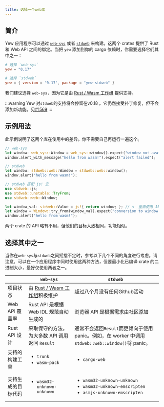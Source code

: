 ```yaml
---
title: 选择一个web库
---
```


## 简介

Yew 应用程序可以通过 [`web-sys`](https://docs.rs/web-sys) 或者 [`stdweb`](https://docs.rs/stdweb) 来构建。这两个 crates 提供了 Rust 和 Web API 之间的绑定。当把 `yew` 添加到你的 cargo 依赖时，你需要选择它们其中之一：

```toml
# 选择 `web-sys`
yew = "0.17"

# 选择 `stdweb`
yew = { version = "0.17", package = "yew-stdweb" }
```

我们建议选择 `web-sys`，因为它是由 [Rust / Wasm 工作组](https://rustwasm.github.io/) 提供支持。

:::warning 
Yew 对`stdweb`的支持将会停留在v0.18 。它仍然接受补丁修复，但不会添加新功能。见[#1569](https://github.com/yewstack/yew/issues/1569) 
:::

## 示例用法

此示例说明了这两个库在使用中的差异。你不需要自己再运行一遍这个。

```rust
// web-sys
let window: web_sys::Window = web_sys::window().expect("window not available");
window.alert_with_message("hello from wasm!").expect("alert failed");

// stdweb
let window: stdweb::web::Window = stdweb::web::window();
window.alert("hello from wasm!");

// stdweb 搭配 js! 宏
use stdweb::js;
use stdweb::unstable::TryFrom;
use stdweb::web::Window;

let window_val: stdweb::Value = js!{ return window; }; // <- 里面使用 JS 语法
let window = Window::try_from(window_val).expect("conversion to window failed");
window.alert("hello from wasm!");
```

两个 crate 的 API 略有不用，但他们的目标大致相同，功能相似。

## 选择其中之一

当你在`web-sys`与`stdweb`之间摇摆不定时，参考以下几个不同的角度进行考虑。请注意，可以在一个应用程序中同时使用这两种方法，但要最小化已编译 crate 的二进制大小，最好仅使用两者之一。

<table>
  <thead>
    <tr>
      <th style={{ textAlign: "left" }}></th>
      <th style={{ textAlign: "left" }}><code>web-sys</code>
      </th>
      <th style={{ textAlign: "left" }}><code>stdweb</code>
      </th>
    </tr>
  </thead>
  <tbody>
    <tr>
      <td style={{ textAlign: "left" }}>项目状态</td>
      <td style={{ textAlign: "left" }}>由 <a href="https://rustwasm.github.io/">Rust / Wasm 工作组</a>积极维护</td>
      <td style={{ textAlign: "left" }}>超过八个月没有任何Github活动</td>
    </tr>
    <tr>
      <td style={{ textAlign: "left" }}>Web API 覆盖率</td>
      <td style={{ textAlign: "left" }}>Rust API 是根据 Web IDL 规范自动生成的</td>
      <td style={{ textAlign: "left" }}>浏览器 API 是根据需求由社区添加</td>
    </tr>
    <tr>
      <td style={{ textAlign: "left" }}>Rust API 设计</td>
      <td style={{ textAlign: "left" }}>采取保守的方法，为大多数 API 调用返回 <code>Result</code>
</td>
      <td style={{ textAlign: "left" }}>通常不会返回<code>Result</code>而更倾向于使用 panic。例如，在 worker 中调用 <code>stdweb::web::window()</code>将 panic。</td>
    </tr>
    <tr>
      <td style={{ textAlign: "left" }}>支持的构建工具</td>
      <td style={{ textAlign: "left" }}>
        <p></p>
        <ul>
          <li>
<code>trunk</code>
          </li>
          <li>
<code>wasm-pack</code>
          </li>
        </ul>
      </td>
      <td style={{ textAlign: "left" }}>
        <p></p>
        <ul>
          <li>
<code>cargo-web</code>
          </li>
        </ul>
      </td>
    </tr>
    <tr>
      <td style={{ textAlign: "left" }}>支持生成的目标代码</td>
      <td style={{ textAlign: "left" }}>
        <ul>
          <li>
<code>wasm32-unknown-unknown</code>
          </li>
        </ul>
      </td>
      <td style={{ textAlign: "left" }}>
        <ul>
          <li>
<code>wasm32-unknown-unknown</code>
          </li>
          <li>
<code>wasm32-unknown-emscripten</code>
          </li>
          <li>
<code>asmjs-unknown-emscripten</code>
          </li>
        </ul>
      </td>
    </tr>
  </tbody>
</table>
